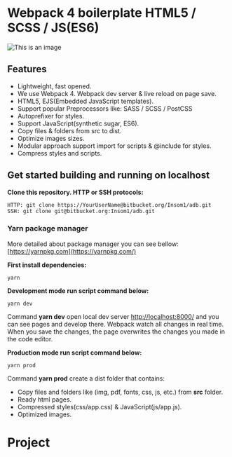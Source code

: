 # Webpack 4 boilerplate HTML5 / SCSS / JS(ES6)

![This is an image](src/img/html-css-js.png)

## Features

- Lightweight, fast opened.
- We use Webpack 4. Webpack dev server & live reload on page save.
- HTML5, EJS(Embedded JavaScript templates).
- Support popular Preprocessors like: SASS / SCSS / PostCSS
- Autoprefixer for styles.
- Support JavaScript(synthetic sugar, ES6).
- Copy files & folders from src to dist.
- Optimize images sizes.
- Modular approach support import for scripts & @include for styles.
- Compress styles and scripts.

## Get started building and running on localhost

**Clone this repository. HTTP or SSH protocols:**

```
HTTP: git clone https://YourUserName@bitbucket.org/Insom1/adb.git
SSH: git clone git@bitbucket.org:Insom1/adb.git
```

### Yarn package manager

More detailed about package manager you can see bellow:
[https://yarnpkg.com](https://yarnpkg.com/)

**First install dependencies:**

```
yarn
```

**Development mode run script command below:**

```
yarn dev
```

Command **yarn dev** open local dev server [http://localhost:8000/](http://localhost:8000/) and you can see pages and develop there. Webpack watch all changes in real time. When you save the changes, the page overwrites the changes you made in the code editor.

**Production mode run script command below:**

```
yarn prod
```

Command **yarn prod** create a dist folder that contains:

- Copy files and folders like (img, pdf, fonts, css, js, etc.) from **src** folder.
- Ready html pages.
- Compressed styles(css/app.css) & JavaScript(js/app.js).
- Optimized images.
# Project
